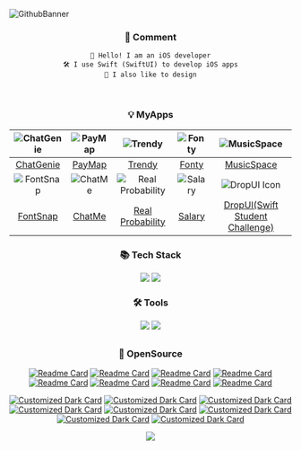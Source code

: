 ![GithubBanner](https://github.com/NuPlay/NuPlay/assets/73557895/9738b3c4-9ee8-477b-bb19-7efe0cb90451)
<div align="center">

### 💬 Comment
    👋 Hello! I am an iOS developer
    🛠️ I use Swift (SwiftUI) to develop iOS apps
    🎨 I also like to design
<br/>
    
### 💡 MyApps
| ![ChatGenie](https://github.com/NuPlay/NuPlay/assets/73557895/f07110c4-b21e-4081-aeed-076dff709d38) 	| ![PayMap](https://github.com/NuPlay/NuPlay/assets/73557895/a491fdad-d12c-4950-9bf2-eda6ddc67c6e) 	| ![Trendy](https://github.com/NuPlay/NuPlay/assets/73557895/5b364b09-8b62-4246-93c8-c11d87bca30d) 	| ![Fonty](https://github.com/NuPlay/NuPlay/assets/73557895/b13cbe34-4c01-45c4-a0d2-2a4643226f98) 	| ![MusicSpace](https://github.com/NuPlay/NuPlay/assets/73557895/83d557a6-a3ea-4b16-999e-a0ef234756f6) 	|
|:---:	|:---:	|:---:	|:---:	|:---:	|
| [ChatGenie](https://apps.apple.com/kr/app/id1671823687) 	| [PayMap](https://apps.apple.com/kr/app/id6446371801) 	| [Trendy](https://apps.apple.com/kr/app/id1615275308) 	| [Fonty](https://apps.apple.com/kr/app/id1620084587) 	| [MusicSpace](https://apps.apple.com/kr/app/id6444373780) 	|
| ![FontSnap](https://github.com/NuPlay/NuPlay/assets/73557895/092d5b26-e26b-4623-b1c3-d63f2b237b9d) 	| ![ChatMe](https://github.com/NuPlay/NuPlay/assets/73557895/b3c176d8-c8cc-4627-9716-d00750c32c98) 	| ![Real Probability](https://github.com/NuPlay/NuPlay/assets/73557895/c75268e8-563f-400a-bf3f-bf83491d0834) 	| ![Salary](https://github.com/NuPlay/NuPlay/assets/73557895/28ca15c8-ab66-470f-99f6-123afc348b16) 	| ![DropUI Icon](https://github.com/NuPlay/NuPlay/assets/73557895/16de1ead-9bf9-4839-a7a9-ed282162aae1)	|
| [FontSnap](https://apps.apple.com/kr/app/id6447268040) 	| [ChatMe](https://apps.apple.com/kr/app/id1553678288) 	| [Real Probability](https://play.google.com/store/apps/details?id=ungjaelee.realprobability.aos&hl=ko&gl=US) 	| [Salary](https://apps.apple.com/kr/app/id1623056189) 	| [DropUI(Swift Student Challenge)](https://apps.apple.com/kr/app/id6450929988) |
    
### 📚 Tech Stack
<p>
  <img src="https://img.shields.io/badge/Swift-FA7343?style=for-the-badge&logo=swift&logoColor=white"/>
    <img src="https://img.shields.io/badge/Dart-0175C2?style=for-the-badge&logo=Dart&logoColor=white"/>
</p>

### 🛠 Tools
<p>
  <img src="https://img.shields.io/badge/Xcode-1798E9?style=for-the-badge&logo=Xcode&logoColor=white"/>
  <img src="https://img.shields.io/badge/GitHub-181717?style=for-the-badge&logo=GitHub&logoColor=white"/>
</p>

## 

### 🚀 OpenSource
[![Readme Card](https://github-readme-stats.vercel.app/api/pin/?username=NuPlay&repo=RichText&show_owner=true)](https://github.com/NuPlay/RichText#gh-light-mode-only)
[![Readme Card](https://github-readme-stats.vercel.app/api/pin/?username=NuPlay&repo=ExpandableText&show_owner=true)](https://github.com/NuPlay/ExpandableText#gh-light-mode-only)
[![Readme Card](https://github-readme-stats.vercel.app/api/pin/?username=NuPlay&repo=LinkPreview&show_owner=true)](https://github.com/NuPlay/LinkPreview#gh-light-mode-only)
[![Readme Card](https://github-readme-stats.vercel.app/api/pin/?username=NuPlay&repo=SwiftUI-SlideText&show_owner=true)](https://github.com/NuPlay/SwiftUI-SlideText#gh-light-mode-only)
[![Readme Card](https://github-readme-stats.vercel.app/api/pin/?username=NuPlay&repo=SwiftUI-VText&show_owner=true)](https://github.com/NuPlay/SwiftUI-VText#gh-light-mode-only)
[![Readme Card](https://github-readme-stats.vercel.app/api/pin/?username=NuPlay&repo=FitScrollView&show_owner=true)](https://github.com/NuPlay/FitScrollView#gh-light-mode-only)
[![Readme Card](https://github-readme-stats.vercel.app/api/pin/?username=NuPlay&repo=SimpleImagePicker&show_owner=true)](https://github.com/NuPlay/SimpleImagePicker#gh-light-mode-only)
[![Readme Card](https://github-readme-stats.vercel.app/api/pin/?username=NuPlay&repo=SwiftyMoment&show_owner=true)](https://github.com/NuPlay/SwiftyMoment#gh-light-mode-only)

[![Customized Dark Card](https://github-readme-stats.vercel.app/api/pin/?username=NuPlay&repo=RichText&show_owner=true&title_color=448AF7&text_color=8B8E91&bg_color=1A1D23&border_color=3C3F43&icon_color=F2F6FC)](https://github.com/NuPlay/RichText#gh-dark-mode-only)
[![Customized Dark Card](https://github-readme-stats.vercel.app/api/pin/?username=NuPlay&repo=ExpandableText&show_owner=true&title_color=448AF7&text_color=8B8E91&bg_color=1A1D23&border_color=3C3F43&icon_color=F2F6FC)](https://github.com/NuPlay/ExpandableText#gh-dark-mode-only)
[![Customized Dark Card](https://github-readme-stats.vercel.app/api/pin/?username=NuPlay&repo=LinkPreview&show_owner=true&title_color=448AF7&text_color=8B8E91&bg_color=1A1D23&border_color=3C3F43&icon_color=F2F6FC)](https://github.com/NuPlay/LinkPreview#gh-dark-mode-only)
[![Customized Dark Card](https://github-readme-stats.vercel.app/api/pin/?username=NuPlay&repo=SwiftUI-SlideText&show_owner=true&title_color=448AF7&text_color=8B8E91&bg_color=1A1D23&border_color=3C3F43&icon_color=F2F6FC)](https://github.com/NuPlay/SwiftUI-SlideText#gh-dark-mode-only)
[![Customized Dark Card](https://github-readme-stats.vercel.app/api/pin/?username=NuPlay&repo=SwiftUI-VText&show_owner=true&title_color=448AF7&text_color=8B8E91&bg_color=1A1D23&border_color=3C3F43&icon_color=F2F6FC)](https://github.com/NuPlay/SwiftUI-VText#gh-dark-mode-only)
[![Customized Dark Card](https://github-readme-stats.vercel.app/api/pin/?username=NuPlay&repo=FitScrollView&show_owner=true&title_color=448AF7&text_color=8B8E91&bg_color=1A1D23&border_color=3C3F43&icon_color=F2F6FC)](https://github.com/NuPlay/FitScrollView#gh-dark-mode-only)
[![Customized Dark Card](https://github-readme-stats.vercel.app/api/pin/?username=NuPlay&repo=SimpleImagePicker&show_owner=true&title_color=448AF7&text_color=8B8E91&bg_color=1A1D23&border_color=3C3F43&icon_color=F2F6FC)](https://github.com/NuPlay/SimpleImagePicker#gh-dark-mode-only)
[![Customized Dark Card](https://github-readme-stats.vercel.app/api/pin/?username=NuPlay&repo=SwiftyMoment&show_owner=true&title_color=448AF7&text_color=8B8E91&bg_color=1A1D23&border_color=3C3F43&icon_color=F2F6FC)](https://github.com/NuPlay/SwiftyMoment#gh-dark-mode-only)


![](https://hit.yhype.me/github/profile?user_id=73557895)
